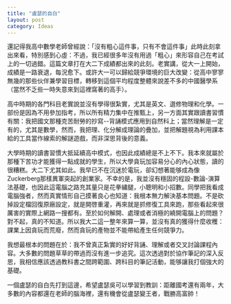 ```yaml
---
title: "盧瑟的自白"
layout: post
category: Ideas
---
```

還記得我高中數學老師曾經說：「沒有粗心這件事，只有不會這件事」此時此刻拿出來看，特別感到心虛：不過，我已經很多年沒有用過「粗心」來形容自己在考試上的一切過錯。這篇文章打在大二下成績都出來的此刻。老實講，從大一上開始，成績是一路衰退，每況愈下。或許大一可以歸給競爭環境的巨大改變：從高中寥寥無幾的那些伙伴兼學習目標，轉移到這個平均程度整體來說差不多的中國醫學系（當然不乏些一時失意來到這裡窩著的高手）。

高中時期的各門科目老實說並沒有學得很紮實，尤其是英文、選修物理和化學。一部份是因為不用參加指考，所以所有精力集中在推甄上，另一方面其實跟讀書習慣有關：我把國文那種克苦耐勞的抄寫--背誦模式應用到自然科上；當然理解是一定有的，尤其是數學，然而，我把理、化分解成理論的疊加，並把解題視為利用課本給的工具當作線索的解謎遊戲，而非深思背後的意義。

大學時期的讀書習慣大抵延續高中模式，也因此成績總是不上不下。我本來就屬於那種下苦功才能獲得一點成就的學生，所以大學貪玩加容易分心的內心狀態，讀的很糟糕。大二下尤其如此。我早已不在沉迷於電玩，卻幻想著能够成為像Zuckerberg那樣異軍突起的創業家。不幸的是，我並沒有穩固的程設-數論-演算法基礎，也因此這電腦之路充其量只是花拳繡腿，小聰明和小招數。同學把我看成電腦強者，然而真實情形自己摸著良心也知道：我根本無力解決基本問題。不是砍掉設定檔回復原廠設定，就是開啓重灌，再來就是抓修復工具來跑，那些看起來很厲害的實際上網路一搜都有。至於如何解開、處理或者消極的繞開電腦上的問題？對不起，真的不知道。所以我大二這一整年來算一算，並沒有真的獲得什麼收穫：課業上因貪玩而荒廢，然而貪玩的產物並不能帶給產生任何競爭力。

我想最根本的問題在於：我不曾真正紮實的好好背誦、理解或者交叉討論課程內容。大多數的問題草草的帶過而沒有進一步追究。這次透過對於協作筆記的深入反思，我相信應該透過教科書之間跨範圍、跨科目的筆記活動，能够讓我打個強大的基礎。

一個盧瑟的自白先打到這邊，希望盧瑟吳可以學習到教訓：距離國考還有兩年，大多數的內容都還在老師的腦海裡，還有機會從盧瑟變王者，戰勝高富帥！
